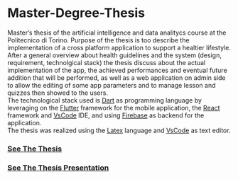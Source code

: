 # Master-Degree-Thesis

Master’s thesis of the artificial intelligence and data analitycs course at the Politecnico di Torino. Purpose of the thesis is too describe the implementation of a cross platform application to support a healtier lifestyle. After a general overview about health guidelines and the system (design, requirement, technolgical stack) the thesis discuss about the actual implementation of the app, the achieved performances and eventual future addition that will be performed, as well as a web application on admin side to allow the editing of some app parameters and to manage lesson and quizzes then showed to the users. <br> 
The technological stack used is <a href='https://dart.dev/' target='_blank'>Dart</a> as programming language by leveraging on the <a href='https://flutter.dev/' target='_blank'>Flutter</a> framework for the mobile application, the <a href='https://react.dev/' target='_blank'>React</a> framework and <a href='https://code.visualstudio.com/' target='_blank'>VsCode</a> IDE, and using <a href='https://firebase.google.com/' target='_blank'>Firebase</a> as backend for the application. 
<br> The thesis was realized using the <a href='https://www.latex-project.org/' target='_blank'>Latex</a> language and <a href='https://code.visualstudio.com/' target='_blank'>VsCode</a> as text editor.

### [See The Thesis](thesis.pdf)

### [See The Thesis Presentation](thesis_presentation.pdf)